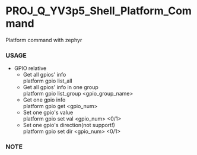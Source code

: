 # PROJ_Q_YV3p5_Shell_Platform_Command
Platform command with zephyr
### USAGE
- GPIO relative
  - Get all gpios' info\
    platform gpio list_all
  - Get all gpios' info in one group\
    platform gpio list_group <gpio_group_name>
  - Get one gpio info\
    platform gpio get <gpio_num>
  - Set one gpio's value\
    platform gpio set val <gpio_num> <0/1>
  - Set one gpio's direction(not support!)\
    platform gpio set dir <gpio_num> <0/1>  
  
### NOTE
